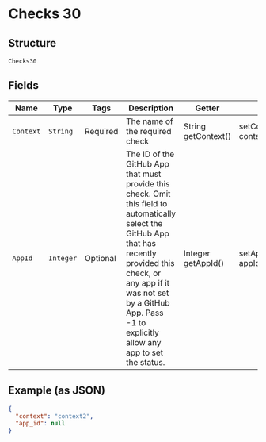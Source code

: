 
# Checks 30

## Structure

`Checks30`

## Fields

| Name | Type | Tags | Description | Getter | Setter |
|  --- | --- | --- | --- | --- | --- |
| `Context` | `String` | Required | The name of the required check | String getContext() | setContext(String context) |
| `AppId` | `Integer` | Optional | The ID of the GitHub App that must provide this check. Omit this field to automatically select the GitHub App that has recently provided this check, or any app if it was not set by a GitHub App. Pass -1 to explicitly allow any app to set the status. | Integer getAppId() | setAppId(Integer appId) |

## Example (as JSON)

```json
{
  "context": "context2",
  "app_id": null
}
```


